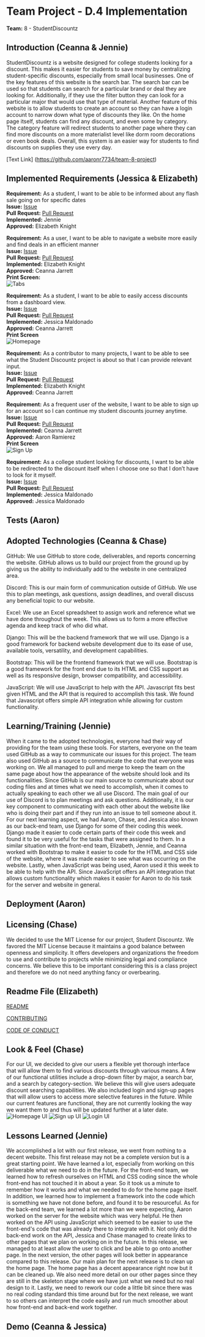 # Team Project - D.4 Implementation

**Team:** 8 - StudentDiscountz

## Introduction (Ceanna & Jennie)

StudentDiscountz is a website designed for college students looking for a discount. This makes it easier for students to save money by centralizing student-specific discounts, especially from small local businesses. One of the key features of this website is the search bar. The search bar can be used so that students can search for a particular brand or deal they are looking for. Additionally, if they use the filter button they can look for a particular major that would use that type of material. Another feature of this website is to allow students to create an account so they can have a login account to narrow down what type of discounts they like. On the home page itself, students can find any discount, and even some by category. The category feature will redirect students to another page where they can find more discounts on a more materialist level like dorm room decorations or even book deals. Overall, this system is an easier way for students to find discounts on supplies they use every day.

 [Text Link] (https://github.com/aaronr7734/team-8-project)
## Implemented Requirements (Jessica & Elizabeth)

**Requirement:** As a student, I want to be able to be informed about any flash sale going on for specific dates\
**Issue:** [Issue](https://github.com/aaronr7734/team-8-project/issues/34)\
**Pull Request:** [Pull Request](https://github.com/aaronr7734/team-8-project/pull/65)\
**Implemented:** Jennie\
**Approved:** Elizabeth Knight

**Requirement:** As a user, I want to be able to navigate a website more easily and find deals in an efficient manner\
**Issue:** [Issue](https://github.com/aaronr7734/team-8-project/issues/36)\
**Pull Request:** [Pull Request](https://github.com/aaronr7734/team-8-project/pull/48)\
**Implemented:** Elizabeth Knight\
**Approved:** Ceanna Jarrett\
**Print Screen:**\
![Tabs ](./assets/deliverable-04/tabs.png)


**Requirement:** As a student, I want to be able to easily access discounts from a dashboard view.\
**Issue:** [Issue](https://github.com/aaronr7734/team-8-project/issues/33)\
**Pull Request:** [Pull Request](https://github.com/aaronr7734/team-8-project/pull/21)\
**Implemented:** Jessica Maldonado\
**Approved:** Ceanna Jarrett\
**Print Screen**\
![Homepage ](./assets/deliverable-04/homepage.png)

**Requirement:**  As a contributor to many projects, I want to be able to see what the Student Discountz project is about so that I can provide relevant input.\
**Issue:** [Issue](https://github.com/aaronr7734/team-8-project/issues/35)\
**Pull Request:** [Pull Request](https://github.com/aaronr7734/team-8-project/pull/52)\
**Implemented:** Elizabeth Knight\
**Approved:** Ceanna Jarrett

**Requirement:** As a frequent user of the website, I want to be able to sign up for an account so I can continue my student discounts journey anytime.\
**Issue:** [Issue](https://github.com/aaronr7734/team-8-project/issues/53)\
**Pull Request:** [Pull Request](https://github.com/aaronr7734/team-8-project/pull/57)\
**Implemented:** Ceanna Jarrett\
**Approved:** Aaron Ramierez\
**Print Screen**\
![Sign Up ](./assets/deliverable-04/signup.png)

**Requirement:** As a college student looking for discounts, I want to be able to be redirected to the discount itself when I choose one so that I don’t have to look for it myself.\
**Issue:** [Issue](https://github.com/aaronr7734/team-8-project/issues/33)\
**Pull Request:** [Pull Request](https://github.com/aaronr7734/team-8-project/pull/21)\
**Implemented:** Jessica Maldonado\
**Approved:** Jessica Maldonado


## Tests (Aaron)


## Adopted Technologies (Ceanna & Chase)
GitHub: We use GitHub to store code, deliverables, and reports concerning the website. GitHub allows us to build our project from the ground up by giving us the ability to individually add to the website in one centralized area.

Discord: This is our main form of communication outside of GitHub. We use this to plan meetings, ask questions, assign deadlines, and overall discuss any beneficial topic to our website.

Excel: We use an Excel spreadsheet to assign work and reference what we have done throughout the week. This allows us to form a more effective agenda and keep track of who did what.

Django: This will be the backend framework that we will use. Django is a good framework for backend website development due to its ease of use, available tools, versatility, and development capabilities.

Bootstrap: This will be the frontend framework that we will use. Bootstrap is a good framework for the front end due to its HTML and CSS support as well as its responsive design, browser compatibility, and accessibility.

JavaScript: We will use JavaScript to help with the API. Javascript fits best given HTML and the API that is required to accomplish this task. We found that Javascript offers simple API integration while allowing for custom functionality.


## Learning/Training (Jennie)

When it came to the adopted technologies, everyone had their way of providing for the team using these tools. For starters, everyone on the team used GitHub as a way to communicate our issues for this project. The team also used GitHub as a source to communicate the code that everyone was working on. We all managed to pull and merge to keep the team on the same page about how the appearance of the website should look and its functionalities. Since GitHub is our main source to communicate about our coding files and at times what we need to accomplish, when it comes to actually speaking to each other we all use Discord. The main goal of our use of Discord is to plan meetings and ask questions. Additionally, it is our key component to communicating with each other about the website like who is doing their part and if they run into an issue to tell someone about it. For our next learning aspect, we had Aaron, Chase, and Jessica also known as our back-end team, use Django for some of their coding this week. Django made it easier to code certain parts of their code this week and found it to be very useful for the tasks that were assigned to them. In a similar situation with the front-end team, Elizabeth, Jennie, and Ceanna worked with Bootstrap to make it easier to code for the HTML and CSS side of the website, where it was made easier to see what was occurring on the website. Lastly, when JavaScript was being used, Aaron used it this week to be able to help with the API. Since JavaScript offers an API integration that allows custom functionality which makes it easier for Aaron to do his task for the server and website in general. 


## Deployment (Aaron)


## Licensing (Chase)
We decided to use the MIT License for our project, Student Discountz. We favored the MIT License because it maintains a good balance between openness and simplicity. It offers developers and organizations the freedom to use and contribute to projects while minimizing legal and compliance concerns. We believe this to be important considering this is a class project and therefore we do not need anything fancy or overbearing.

## Readme File (Elizabeth)

[README](https://.com/aaronr7734/team-8-project/blob/main/README.md)

[CONTRIBUTING](https://github.com/aaronr7734/team-8-project/blob/main/CONTRIBUTING.md)

[CODE OF CONDUCT](https://github.com/aaronr7734/team-8-project/blob/main/CODE_OF_CONDUCT.md)

## Look & Feel (Chase)
For our UI, we decided to give our users a flexible yet thorough interface that will allow them to find various discounts through various means. A few of our functional utilities include a drop-down filter by major, a search bar, and a search by category-section. We believe this will give users adequate discount searching capabilities. We also included login and sign-up pages that will allow users to access more selective features in the future. While our current features are functional, they are not currently looking the way we want them to and thus will be updated further at a later date.
![Homepage UI](./assets/deliverable-03/HomepageUI.png)
![Sign up UI](./assets/deliverable-03/SignupUI.png)
![Login UI](./assets/deliverable-03/LoginUI.png)


## Lessons Learned (Jennie)
We accomplished a lot with our first release, we went from nothing to a decent website. This first release may not be a complete version but is a great starting point. We have learned a lot, especially from working on this deliverable what we need to do in the future. For the front-end team, we learned how to refresh ourselves on HTML and CSS coding since the whole front-end has not touched it in about a year. So it took us a minute to remember how it works and what we needed to do for the home page itself. In addition, we learned how to implement a framework into the code which is something we have not done before, and found it to be resourceful. As for the back-end team, we learned a lot more than we were expecting, Aaron worked on the server for the website which was very helpful. He then worked on the API using JavaScript which seemed to be easier to use the front-end's code that was already there to integrate with it. Not only did the back-end work on the API, Jessica and Chase managed to create links to other pages that we plan on working on in the future. In this release, we managed to at least allow the user to click and be able to go onto another page. In the next version, the other pages will look better in appearance compared to this release. Our main plan for the next release is to clean up the home page. The home page has a decent appearance right now but it can be cleaned up. We also need more detail on our other pages since they are still in the skeleton stage where we have just what we need but no real design to it. Lastly, we need to rework our code a little bit since there was no real coding standard this time around but for the next release, we want to so others can interpret the code easily and run much smoother about how front-end and back-end work together.

## Demo (Ceanna & Jessica)
